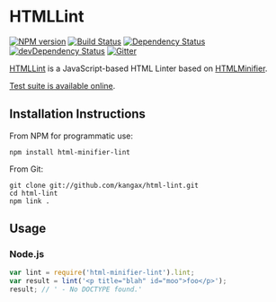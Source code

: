 # HTMLLint

[![NPM version](https://img.shields.io/npm/v/html-minifier-lint.svg)](https://www.npmjs.com/package/html-minifier-lint)
[![Build Status](https://img.shields.io/travis/kangax/html-lint.svg)](https://travis-ci.org/kangax/html-lint)
[![Dependency Status](https://img.shields.io/david/kangax/html-lint.svg)](https://david-dm.org/kangax/html-lint)
[![devDependency Status](https://img.shields.io/david/dev/kangax/html-lint.svg)](https://david-dm.org/kangax/html-lint#info=devDependencies)
[![Gitter](https://img.shields.io/gitter/room/kangax/html-minifier.svg)](https://gitter.im/kangax/html-minifier)

[HTMLLint](http://kangax.github.io/html-lint/) is a JavaScript-based HTML Linter based on [HTMLMinifier](https://github.com/kangax/html-minifier).

[Test suite is available online](http://kangax.github.io/html-lint/tests/).

## Installation Instructions

From NPM for programmatic use:

```shell
npm install html-minifier-lint
```

From Git:

```shell
git clone git://github.com/kangax/html-lint.git
cd html-lint
npm link .
```

## Usage

### Node.js

```js
var lint = require('html-minifier-lint').lint;
var result = lint('<p title="blah" id="moo">foo</p>');
result; // ' - No DOCTYPE found.'
```
